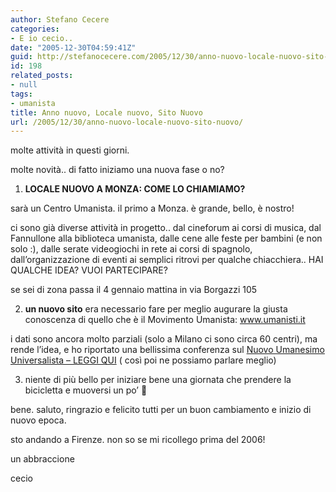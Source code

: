 ```yaml
---
author: Stefano Cecere
categories:
- E io cecio..
date: "2005-12-30T04:59:41Z"
guid: http://stefanocecere.com/2005/12/30/anno-nuovo-locale-nuovo-sito-nuovo/
id: 198
related_posts:
- null
tags:
- umanista
title: Anno nuovo, Locale nuovo, Sito Nuovo
url: /2005/12/30/anno-nuovo-locale-nuovo-sito-nuovo/
---
```


molte attività in questi giorni.
  
molte novità.. di fatto iniziamo una nuova fase o no?

1) **LOCALE NUOVO A MONZA: COME LO CHIAMIAMO?**
  
sarà un Centro Umanista. il primo a Monza. è grande, bello, è nostro!
  
ci sono già diverse attività in progetto.. dal cineforum ai corsi di musica, dal Fannullone alla biblioteca umanista, dalle cene alle feste per bambini (e non solo :), dalle serate videogiochi in rete ai corsi di spagnolo, dall&#8217;organizzazione di eventi ai semplici ritrovi per qualche chiacchiera.. HAI QUALCHE IDEA? VUOI PARTECIPARE?
  
se sei di zona passa il 4 gennaio mattina in via Borgazzi 105

2) **un nuovo sito** era necessario fare per meglio augurare la giusta conoscenza di quello che è il Movimento Umanista: <a href="http://www.umanisti.it" target="_blank">www.umanisti.it</a>
  
i dati sono ancora molto parziali (solo a Milano ci sono circa 60 centri), ma rende l&#8217;idea, e ho riportato una bellissima conferenza sul <a href="http://www.umanisti.it/index.php?id=nuovo_umanesimo" target="_blank">Nuovo Umanesimo Universalista &#8211; LEGGI QUI</a> ( così poi ne possiamo parlare meglio)

3) niente di più bello per iniziare bene una giornata che prendere la bicicletta e muoversi un po&#8217; 🙂

bene. saluto, ringrazio e felicito tutti per un buon cambiamento e inizio di nuovo epoca.
  
sto andando a Firenze. non so se mi ricollego prima del 2006!

un abbraccione
  
cecio